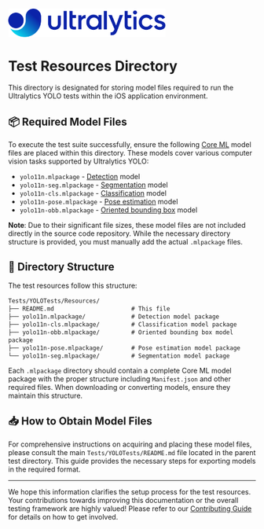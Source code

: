 <a href="https://www.ultralytics.com/"><img src="https://raw.githubusercontent.com/ultralytics/assets/main/logo/Ultralytics_Logotype_Original.svg" width="320" alt="Ultralytics logo"></a>

# Test Resources Directory

This directory is designated for storing model files required to run the Ultralytics YOLO tests within the iOS application environment.

## 📦 Required Model Files

To execute the test suite successfully, ensure the following [Core ML](https://developer.apple.com/documentation/coreml) model files are placed within this directory. These models cover various computer vision tasks supported by Ultralytics YOLO:

- `yolo11n.mlpackage` - [Detection](https://docs.ultralytics.com/tasks/detect/) model
- `yolo11n-seg.mlpackage` - [Segmentation](https://docs.ultralytics.com/tasks/segment/) model
- `yolo11n-cls.mlpackage` - [Classification](https://docs.ultralytics.com/tasks/classify/) model
- `yolo11n-pose.mlpackage` - [Pose estimation](https://docs.ultralytics.com/tasks/pose/) model
- `yolo11n-obb.mlpackage` - [Oriented bounding box](https://docs.ultralytics.com/tasks/obb/) model

**Note**: Due to their significant file sizes, these model files are not included directly in the source code repository. While the necessary directory structure is provided, you must manually add the actual `.mlpackage` files.

## 📁 Directory Structure

The test resources follow this structure:

```
Tests/YOLOTests/Resources/
├── README.md                      # This file
├── yolo11n.mlpackage/             # Detection model package
├── yolo11n-cls.mlpackage/         # Classification model package
├── yolo11n-obb.mlpackage/         # Oriented bounding box model package
├── yolo11n-pose.mlpackage/        # Pose estimation model package
└── yolo11n-seg.mlpackage/         # Segmentation model package
```

Each `.mlpackage` directory should contain a complete Core ML model package with the proper structure including `Manifest.json` and other required files. When downloading or converting models, ensure they maintain this structure.

## 📥 How to Obtain Model Files

For comprehensive instructions on acquiring and placing these model files, please consult the main `Tests/YOLOTests/README.md` file located in the parent test directory. This guide provides the necessary steps for exporting models in the required format.

---

We hope this information clarifies the setup process for the test resources. Your contributions towards improving this documentation or the overall testing framework are highly valued! Please refer to our [Contributing Guide](https://docs.ultralytics.com/help/contributing/) for details on how to get involved.
